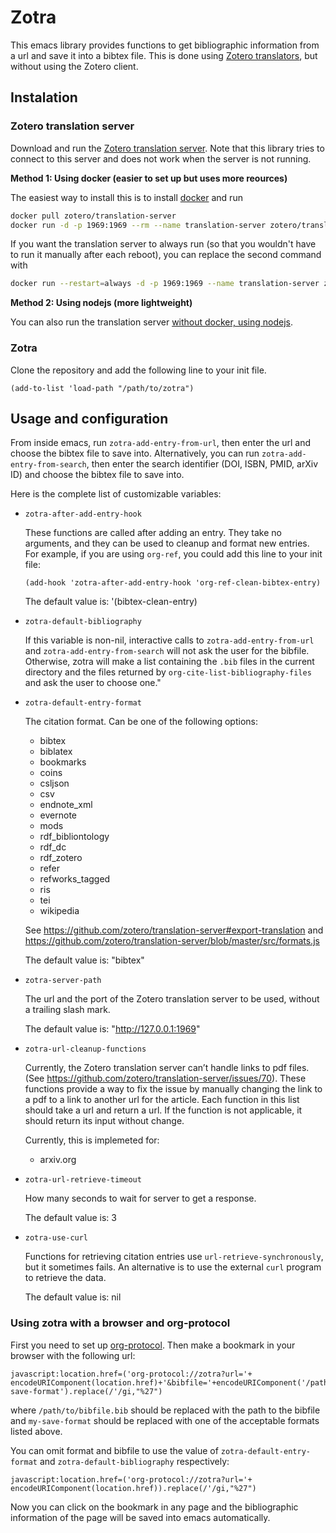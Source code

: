 # Zotra

This emacs library provides functions to get bibliographic information from a url and save it into a bibtex file.
This is done using [Zotero translators](https://www.zotero.org/support/translators), but without using the Zotero client.

## Instalation

### Zotero translation server
Download and run the [Zotero translation server](https://github.com/zotero/translation-server/).
Note that this library tries to connect to this server and does not work when the server is not running.

**Method 1: Using docker (easier to set up but uses more reources)**

The easiest way to install this is to install [docker](https://docs.docker.com/engine/install/) and run
```bash
docker pull zotero/translation-server
docker run -d -p 1969:1969 --rm --name translation-server zotero/translation-server
```
If you want the translation server to always run (so that you wouldn't have to run it manually after each reboot), you can replace the second command with 
```bash
docker run --restart=always -d -p 1969:1969 --name translation-server zotero/translation-server
```
**Method 2: Using nodejs (more lightweight)**

You can also run the translation server [without docker, using nodejs](https://github.com/zotero/translation-server/).

### Zotra

Clone the repository and add the following line to your init file.

``` emacs-lisp
(add-to-list 'load-path "/path/to/zotra")
```

## Usage and configuration

From inside emacs, run `zotra-add-entry-from-url`, then enter the url and choose the bibtex file to save into.
Alternatively, you can run `zotra-add-entry-from-search`, then enter the search identifier (DOI, ISBN, PMID, arXiv ID) and choose the bibtex file to save into.

Here is the complete list of customizable variables:

- `zotra-after-add-entry-hook`

  These functions are called after adding an entry. They take no arguments, and they can be used to cleanup and format new entries.
  For example, if you are using `org-ref`, you could add this line to your init file:
  ```emacs-lisp
  (add-hook 'zotra-after-add-entry-hook 'org-ref-clean-bibtex-entry)
  ```
  The default value is: '(bibtex-clean-entry)


- `zotra-default-bibliography`
  
  If this variable is non-nil, interactive calls to `zotra-add-entry-from-url` and `zotra-add-entry-from-search` will not ask the user for the bibfile.
  Otherwise, zotra will make a list containing the `.bib` files
  in the current directory and the files returned by
  `org-cite-list-bibliography-files` and ask the user to choose one."


- `zotra-default-entry-format`

   The citation format. Can be one of the following options:
   + bibtex
   + biblatex
   + bookmarks
   + coins
   + csljson
   + csv
   + endnote_xml
   + evernote
   + mods
   + rdf_bibliontology
   + rdf_dc
   + rdf_zotero
   + refer
   + refworks_tagged
   + ris
   + tei
   + wikipedia
   
   See https://github.com/zotero/translation-server#export-translation
   and https://github.com/zotero/translation-server/blob/master/src/formats.js

   The default value is: "bibtex"

- `zotra-server-path`

   The url and the port of the Zotero translation server to be used, without a trailing slash mark.
   
   The default value is: "http://127.0.0.1:1969"


- `zotra-url-cleanup-functions`
  
  Currently, the Zotero translation server can’t handle links to pdf files.
  (See https://github.com/zotero/translation-server/issues/70).
  These functions provide a way to fix the issue by manually changing the link to a pdf to a link to another url for the article.
  Each function in this list should take a url and return a url. If the function is not applicable, it should return its input without change.

  Currently, this is implemeted for:
  + arxiv.org

- `zotra-url-retrieve-timeout`
   
   How many seconds to wait for server to get a response.
   
   The default value is: 3

- `zotra-use-curl`

  Functions for retrieving citation entries use `url-retrieve-synchronously`, but it sometimes fails. An alternative is to use the external `curl` program to retrieve the data.

  The default value is: nil


### Using zotra with a browser and org-protocol

First you need to set up [org-protocol](https://orgmode.org/worg/org-contrib/org-protocol.html).
Then make a bookmark in your browser with the following url:
```
javascript:location.href=('org-protocol://zotra?url='+ encodeURIComponent(location.href)+'&bibfile='+encodeURIComponent('/path/to/bibfile.bib')+'&format=my-save-format').replace(/'/gi,"%27")
```
where `/path/to/bibfile.bib` should be replaced with the path to the bibfile and `my-save-format` should be replaced with one of the acceptable formats listed above.

You can omit format and bibfile to use the value of `zotra-default-entry-format` and `zotra-default-bibliography` respectively:
```
javascript:location.href=('org-protocol://zotra?url='+ encodeURIComponent(location.href)).replace(/'/gi,"%27")
```
Now you can click on the bookmark in any page and the bibliographic information of the page will be saved into emacs automatically.